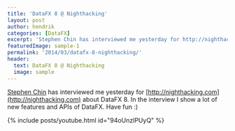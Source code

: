 ```yaml
---
title: 'DataFX 8 @ Nighthacking'
layout: post
author: hendrik
categories: [DataFX]
excerpt: 'Stephen Chin has interviewed me yesterday for http://nighthacking.com about DataFX 8. In the interview I show a lot of new features and APIs of DataFX'
featuredImage: sample-1
permalink: '2014/03/datafx-8-nighthacking/'
header:
  text: DataFX 8 @ Nighthacking
  image: sample
---
```

[Stephen Chin](https://twitter.com/steveonjava) has interviewed me yesterday for [http://nighthacking.com](http://nighthacking.com) about DataFX 8. In the interview I show a lot of new features and APIs of DataFX. Have fun :)

{% include posts/youtube.html id="94oUnzlPUyQ" %}
